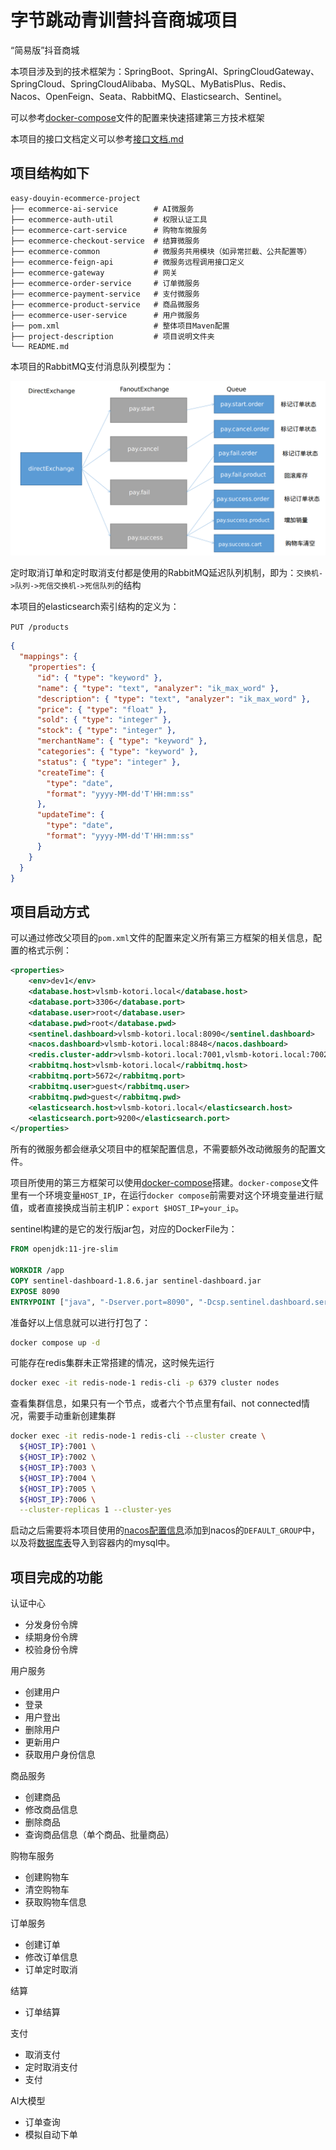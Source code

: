 # 字节跳动青训营抖音商城项目

“简易版”抖音商城

本项目涉及到的技术框架为：SpringBoot、SpringAI、SpringCloudGateway、SpringCloud、SpringCloudAlibaba、MySQL、MyBatisPlus、Redis、Nacos、OpenFeign、Seata、RabbitMQ、Elasticsearch、Sentinel。

可以参考[docker-compose](project-description/docker-compose.yaml)文件的配置来快速搭建第三方技术框架

本项目的接口文档定义可以参考[接口文档.md](project-description/interface-documentation.md)

## 项目结构如下

```
easy-douyin-ecommerce-project
├── ecommerce-ai-service        # AI微服务
├── ecommerce-auth-util         # 权限认证工具
├── ecommerce-cart-service      # 购物车微服务
├── ecommerce-checkout-service  # 结算微服务
├── ecommerce-common            # 微服务共用模块（如异常拦截、公共配置等）
├── ecommerce-feign-api         # 微服务远程调用接口定义
├── ecommerce-gateway           # 网关
├── ecommerce-order-service     # 订单微服务
├── ecommerce-payment-service   # 支付微服务
├── ecommerce-product-service   # 商品微服务
├── ecommerce-user-service      # 用户微服务
├── pom.xml                     # 整体项目Maven配置
├── project-description         # 项目说明文件夹
└── README.md
```

本项目的RabbitMQ支付消息队列模型为：

![img.png](project-description/images/img.png)

定时取消订单和定时取消支付都是使用的RabbitMQ延迟队列机制，即为：`交换机->队列->死信交换机->死信队列`的结构

本项目的elasticsearch索引结构的定义为：

`PUT /products`
```json
{
  "mappings": {
    "properties": {
      "id": { "type": "keyword" },
      "name": { "type": "text", "analyzer": "ik_max_word" },
      "description": { "type": "text", "analyzer": "ik_max_word" },
      "price": { "type": "float" },
      "sold": { "type": "integer" },
      "stock": { "type": "integer" },
      "merchantName": { "type": "keyword" },
      "categories": { "type": "keyword" },
      "status": { "type": "integer" },
      "createTime": { 
        "type": "date",
        "format": "yyyy-MM-dd'T'HH:mm:ss"
      },
      "updateTime": { 
        "type": "date",
        "format": "yyyy-MM-dd'T'HH:mm:ss" 
      }
    }
  }
}
```

## 项目启动方式

可以通过修改父项目的`pom.xml`文件的配置来定义所有第三方框架的相关信息，配置的格式示例：

```xml
<properties>
    <env>dev1</env>
    <database.host>vlsmb-kotori.local</database.host>
    <database.port>3306</database.port>
    <database.user>root</database.user>
    <database.pwd>root</database.pwd>
    <sentinel.dashboard>vlsmb-kotori.local:8090</sentinel.dashboard>
    <nacos.dashboard>vlsmb-kotori.local:8848</nacos.dashboard>
    <redis.cluster-addr>vlsmb-kotori.local:7001,vlsmb-kotori.local:7002,vlsmb-kotori.local:7003,vlsmb-kotori.local:7004,vlsmb-kotori.local:7005,vlsmb-kotori.local:7006</redis.cluster-addr>
    <rabbitmq.host>vlsmb-kotori.local</rabbitmq.host>
    <rabbitmq.port>5672</rabbitmq.port>
    <rabbitmq.user>guest</rabbitmq.user>
    <rabbitmq.pwd>guest</rabbitmq.pwd>
    <elasticsearch.host>vlsmb-kotori.local</elasticsearch.host>
    <elasticsearch.port>9200</elasticsearch.port>
</properties>
```

所有的微服务都会继承父项目中的框架配置信息，不需要额外改动微服务的配置文件。

项目所使用的第三方框架可以使用[docker-compose](project-description/docker-compose.yaml)搭建。`docker-compose`文件里有一个环境变量`HOST_IP`，在运行`docker compose`前需要对这个环境变量进行赋值，或者直接换成当前主机IP：`export $HOST_IP=your_ip`。

sentinel构建的是它的发行版jar包，对应的DockerFile为：

```dockerfile
FROM openjdk:11-jre-slim

WORKDIR /app
COPY sentinel-dashboard-1.8.6.jar sentinel-dashboard.jar
EXPOSE 8090
ENTRYPOINT ["java", "-Dserver.port=8090", "-Dcsp.sentinel.dashboard.server=localhost:8090", "-Dproject.name=sentinel-dashboard", "-jar", "sentinel-dashboard.jar"]
```

准备好以上信息就可以进行打包了：

```bash
docker compose up -d
```

可能存在redis集群未正常搭建的情况，这时候先运行

```bash
docker exec -it redis-node-1 redis-cli -p 6379 cluster nodes
```

查看集群信息，如果只有一个节点，或者六个节点里有fail、not connected情况，需要手动重新创建集群

```bash
docker exec -it redis-node-1 redis-cli --cluster create \
  ${HOST_IP}:7001 \
  ${HOST_IP}:7002 \
  ${HOST_IP}:7003 \
  ${HOST_IP}:7004 \
  ${HOST_IP}:7005 \
  ${HOST_IP}:7006 \
  --cluster-replicas 1 --cluster-yes
```

启动之后需要将本项目使用的[nacos配置信息](project-description/nacos/configs)添加到nacos的`DEFAULT_GROUP`中，以及将[数据库表](project-description/sqls)导入到容器内的mysql中。

## 项目完成的功能

认证中心
- 分发身份令牌
- 续期身份令牌
- 校验身份令牌

用户服务
- 创建用户
- 登录
- 用户登出
- 删除用户
- 更新用户
- 获取用户身份信息

商品服务
- 创建商品
- 修改商品信息
- 删除商品
- 查询商品信息（单个商品、批量商品）

购物车服务
- 创建购物车
- 清空购物车
- 获取购物车信息

订单服务
- 创建订单
- 修改订单信息
- 订单定时取消

结算
- 订单结算

支付
- 取消支付
- 定时取消支付
- 支付

AI大模型
- 订单查询
- 模拟自动下单
